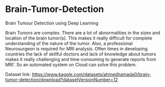 # Brain-Tumor-Detection
Brain Tumour Detection using Deep Learning

Brain Tumors are complex. There are a lot of abnormalities in the sizes and location of the brain tumor(s). This makes it really difficult for complete understanding of the nature of the tumor. Also, a professional Neurosurgeon is required for MRI analysis. Often times in developing countries the lack of skillful doctors and lack of knowledge about tumors makes it really challenging and time-consuming to generate reports from MRI’. So an automated system on Cloud can solve this problem.

Dataset link: https://www.kaggle.com/datasets/ahmedhamada0/brain-tumor-detection/download?datasetVersionNumber=12
